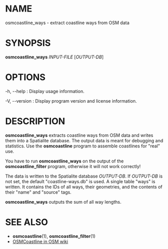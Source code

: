
# NAME

osmcoastline_ways - extract coastline ways from OSM data


# SYNOPSIS

**osmcoastline_ways** *INPUT-FILE* \[*OUTPUT-DB*\]


# OPTIONS

-h, --help
:   Display usage information.

-V, --version
:   Display program version and license information.


# DESCRIPTION

**osmcoastline_ways** extracts coastline ways from OSM data and writes them
into a Spatialite database. The output data is meant for debugging and
statistics. Use the **osmcoastline** program to assemble coastlines for
"real" use.

You have to run **osmcoastline_ways** on the output of the
**osmcoastline_filter** program, otherwise it will not work correctly!

The data is written to the Spatialite database *OUTPUT-DB*. If *OUTPUT-DB* is
not set, the default "coastline-ways.db" is used. A single table "ways" is
written. It contains the IDs of all ways, their geometries, and the contents
of their "name" and "source" tags.

**osmcoastline_ways** outputs the sum of all way lengths.


# SEE ALSO

* **osmcoastline**(1), **osmcoastline_filter**(1)
* [OSMCoastline in OSM wiki](http://wiki.openstreetmap.org/wiki/OSMCoastline)

